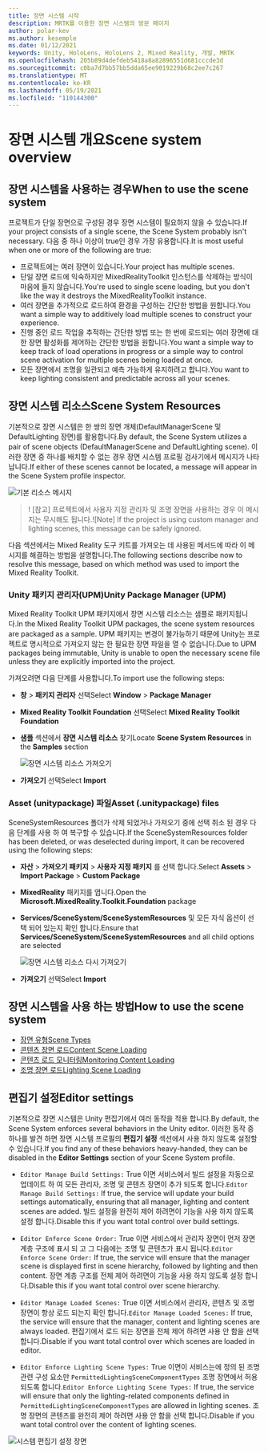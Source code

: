 ```yaml
---
title: 장면 시스템 시작
description: MRTK를 이용한 장면 시스템의 방문 페이지
author: polar-kev
ms.author: kesemple
ms.date: 01/12/2021
keywords: Unity, HoloLens, HoloLens 2, Mixed Reality, 개발, MRTK
ms.openlocfilehash: 205b89d4defdeb5418a8a82896551d681cccde3d
ms.sourcegitcommit: c0ba7d7bb57bb5dda65ee9019229b68c2ee7c267
ms.translationtype: MT
ms.contentlocale: ko-KR
ms.lasthandoff: 05/19/2021
ms.locfileid: "110144300"
---
```

# <a name="scene-system-overview"></a><span data-ttu-id="3fc11-104">장면 시스템 개요</span><span class="sxs-lookup"><span data-stu-id="3fc11-104">Scene system overview</span></span>

## <a name="when-to-use-the-scene-system"></a><span data-ttu-id="3fc11-105">장면 시스템을 사용하는 경우</span><span class="sxs-lookup"><span data-stu-id="3fc11-105">When to use the scene system</span></span>

<span data-ttu-id="3fc11-106">프로젝트가 단일 장면으로 구성된 경우 장면 시스템이 필요하지 않을 수 있습니다.</span><span class="sxs-lookup"><span data-stu-id="3fc11-106">If your project consists of a single scene, the Scene System probably isn't necessary.</span></span> <span data-ttu-id="3fc11-107">다음 중 하나 이상이 true인 경우 가장 유용합니다.</span><span class="sxs-lookup"><span data-stu-id="3fc11-107">It is most useful when one or more of the following are true:</span></span>

- <span data-ttu-id="3fc11-108">프로젝트에는 여러 장면이 있습니다.</span><span class="sxs-lookup"><span data-stu-id="3fc11-108">Your project has multiple scenes.</span></span>
- <span data-ttu-id="3fc11-109">단일 장면 로드에 익숙하지만 MixedRealityToolkit 인스턴스를 삭제하는 방식이 마음에 들지 않습니다.</span><span class="sxs-lookup"><span data-stu-id="3fc11-109">You're used to single scene loading, but you don't like the way it destroys the MixedRealityToolkit instance.</span></span>
- <span data-ttu-id="3fc11-110">여러 장면을 추가적으로 로드하여 환경을 구성하는 간단한 방법을 원합니다.</span><span class="sxs-lookup"><span data-stu-id="3fc11-110">You want a simple way to additively load multiple scenes to construct your experience.</span></span>
- <span data-ttu-id="3fc11-111">진행 중인 로드 작업을 추적하는 간단한 방법 또는 한 번에 로드되는 여러 장면에 대한 장면 활성화를 제어하는 간단한 방법을 원합니다.</span><span class="sxs-lookup"><span data-stu-id="3fc11-111">You want a simple way to keep track of load operations in progress or a simple way to control scene activation for multiple scenes being loaded at once.</span></span>
- <span data-ttu-id="3fc11-112">모든 장면에서 조명을 일관되고 예측 가능하게 유지하려고 합니다.</span><span class="sxs-lookup"><span data-stu-id="3fc11-112">You want to keep lighting consistent and predictable across all your scenes.</span></span>

## <a name="scene-system-resources"></a><span data-ttu-id="3fc11-113">장면 시스템 리소스</span><span class="sxs-lookup"><span data-stu-id="3fc11-113">Scene System Resources</span></span>

<span data-ttu-id="3fc11-114">기본적으로 장면 시스템은 한 쌍의 장면 개체(DefaultManagerScene 및 DefaultLighting 장면)를 활용합니다.</span><span class="sxs-lookup"><span data-stu-id="3fc11-114">By default, the Scene System utilizes a pair of scene objects (DefaultManagerScene and DefaultLighting scene).</span></span> <span data-ttu-id="3fc11-115">이러한 장면 중 하나를 배치할 수 없는 경우 장면 시스템 프로필 검사기에서 메시지가 나타납니다.</span><span class="sxs-lookup"><span data-stu-id="3fc11-115">If either of these scenes cannot be located, a message will appear in the Scene System profile inspector.</span></span>

![기본 리소스 메시지](../images/scene-system/DefaultResourcesMessage.png)

><span data-ttu-id="3fc11-117">! [참고] 프로젝트에서 사용자 지정 관리자 및 조명 장면을 사용하는 경우 이 메시지는 무시해도 됩니다.</span><span class="sxs-lookup"><span data-stu-id="3fc11-117">![Note] If the project is using custom manager and lighting scenes, this message can be safely ignored.</span></span>

<span data-ttu-id="3fc11-118">다음 섹션에서는 Mixed Reality 도구 키트를 가져오는 데 사용된 메서드에 따라 이 메시지를 해결하는 방법을 설명합니다.</span><span class="sxs-lookup"><span data-stu-id="3fc11-118">The following sections describe now to resolve this message, based on which method was used to import the Mixed Reality Toolkit.</span></span>

### <a name="unity-package-manager-upm"></a><span data-ttu-id="3fc11-119">Unity 패키지 관리자(UPM)</span><span class="sxs-lookup"><span data-stu-id="3fc11-119">Unity Package Manager (UPM)</span></span>

<span data-ttu-id="3fc11-120">Mixed Reality Toolkit UPM 패키지에서 장면 시스템 리소스는 샘플로 패키지됩니다.</span><span class="sxs-lookup"><span data-stu-id="3fc11-120">In the Mixed Reality Toolkit UPM packages, the scene system resources are packaged as a sample.</span></span> <span data-ttu-id="3fc11-121">UPM 패키지는 변경이 불가능하기 때문에 Unity는 프로젝트로 명시적으로 가져오지 않는 한 필요한 장면 파일을 열 수 없습니다.</span><span class="sxs-lookup"><span data-stu-id="3fc11-121">Due to UPM packages being immutable, Unity is unable to open the necessary scene file unless they are explicitly imported into the project.</span></span>

<span data-ttu-id="3fc11-122">가져오려면 다음 단계를 사용합니다.</span><span class="sxs-lookup"><span data-stu-id="3fc11-122">To import use the following steps:</span></span>

- <span data-ttu-id="3fc11-123">**창**  >  **패키지 관리자** 선택</span><span class="sxs-lookup"><span data-stu-id="3fc11-123">Select **Window** > **Package Manager**</span></span>
- <span data-ttu-id="3fc11-124">**Mixed Reality Toolkit Foundation** 선택</span><span class="sxs-lookup"><span data-stu-id="3fc11-124">Select **Mixed Reality Toolkit Foundation**</span></span>
- <span data-ttu-id="3fc11-125">**샘플** 섹션에서 **장면 시스템 리소스** 찾기</span><span class="sxs-lookup"><span data-stu-id="3fc11-125">Locate **Scene System Resources** in the **Samples** section</span></span>

  ![장면 시스템 리소스 가져오기](../images/scene-system/UpmImportSceneSystemResources.png)

- <span data-ttu-id="3fc11-127">**가져오기** 선택</span><span class="sxs-lookup"><span data-stu-id="3fc11-127">Select **Import**</span></span>

### <a name="asset-unitypackage-files"></a><span data-ttu-id="3fc11-128">Asset (unitypackage) 파일</span><span class="sxs-lookup"><span data-stu-id="3fc11-128">Asset (.unitypackage) files</span></span>

<span data-ttu-id="3fc11-129">SceneSystemResources 폴더가 삭제 되었거나 가져오기 중에 선택 취소 된 경우 다음 단계를 사용 하 여 복구할 수 있습니다.</span><span class="sxs-lookup"><span data-stu-id="3fc11-129">If the SceneSystemResources folder has been deleted, or was deselected during import, it can be recovered using the following steps:</span></span>

- <span data-ttu-id="3fc11-130">**자산**  >  **가져오기 패키지**  >  **사용자 지정 패키지** 를 선택 합니다.</span><span class="sxs-lookup"><span data-stu-id="3fc11-130">Select **Assets** > **Import Package** > **Custom Package**</span></span>
- <span data-ttu-id="3fc11-131">**MixedReality** 패키지를 엽니다.</span><span class="sxs-lookup"><span data-stu-id="3fc11-131">Open the **Microsoft.MixedReality.Toolkit.Foundation** package</span></span>
- <span data-ttu-id="3fc11-132">**Services/SceneSystem/SceneSystemResources** 및 모든 자식 옵션이 선택 되어 있는지 확인 합니다.</span><span class="sxs-lookup"><span data-stu-id="3fc11-132">Ensure that **Services/SceneSystem/SceneSystemResources** and all child options are selected</span></span>

  ![장면 시스템 리소스 다시 가져오기](../images/scene-system/ReimportSceneSystemResources.png)

- <span data-ttu-id="3fc11-134">**가져오기** 선택</span><span class="sxs-lookup"><span data-stu-id="3fc11-134">Select **Import**</span></span>

## <a name="how-to-use-the-scene-system"></a><span data-ttu-id="3fc11-135">장면 시스템을 사용 하는 방법</span><span class="sxs-lookup"><span data-stu-id="3fc11-135">How to use the scene system</span></span>

- [<span data-ttu-id="3fc11-136">장면 유형</span><span class="sxs-lookup"><span data-stu-id="3fc11-136">Scene Types</span></span>](scene-system-scene-types.md)
- [<span data-ttu-id="3fc11-137">콘텐츠 장면 로드</span><span class="sxs-lookup"><span data-stu-id="3fc11-137">Content Scene Loading</span></span>](scene-system-content-loading.md)
- [<span data-ttu-id="3fc11-138">콘텐츠 로드 모니터링</span><span class="sxs-lookup"><span data-stu-id="3fc11-138">Monitoring Content Loading</span></span>](scene-system-load-progress.md)
- [<span data-ttu-id="3fc11-139">조명 장면 로드</span><span class="sxs-lookup"><span data-stu-id="3fc11-139">Lighting Scene Loading</span></span>](scene-system-lighting-scenes.md)

## <a name="editor-settings"></a><span data-ttu-id="3fc11-140">편집기 설정</span><span class="sxs-lookup"><span data-stu-id="3fc11-140">Editor settings</span></span>

<span data-ttu-id="3fc11-141">기본적으로 장면 시스템은 Unity 편집기에서 여러 동작을 적용 합니다.</span><span class="sxs-lookup"><span data-stu-id="3fc11-141">By default, the Scene System enforces several behaviors in the Unity editor.</span></span> <span data-ttu-id="3fc11-142">이러한 동작 중 하나를 발견 하면 장면 시스템 프로필의 **편집기 설정** 섹션에서 사용 하지 않도록 설정할 수 있습니다.</span><span class="sxs-lookup"><span data-stu-id="3fc11-142">If you find any of these behaviors heavy-handed, they can be disabled in the **Editor Settings** section of your Scene System profile.</span></span>

- <span data-ttu-id="3fc11-143">`Editor Manage Build Settings:` True 이면 서비스에서 빌드 설정을 자동으로 업데이트 하 여 모든 관리자, 조명 및 콘텐츠 장면이 추가 되도록 합니다.</span><span class="sxs-lookup"><span data-stu-id="3fc11-143">`Editor Manage Build Settings:` If true, the service will update your build settings automatically, ensuring that all manager, lighting and content scenes are added.</span></span> <span data-ttu-id="3fc11-144">빌드 설정을 완전히 제어 하려면이 기능을 사용 하지 않도록 설정 합니다.</span><span class="sxs-lookup"><span data-stu-id="3fc11-144">Disable this if you want total control over build settings.</span></span>

- <span data-ttu-id="3fc11-145">`Editor Enforce Scene Order:` True 이면 서비스에서 관리자 장면이 먼저 장면 계층 구조에 표시 되 고 그 다음에는 조명 및 콘텐츠가 표시 됩니다.</span><span class="sxs-lookup"><span data-stu-id="3fc11-145">`Editor Enforce Scene Order:` If true, the service will ensure that the manager scene is displayed first in scene hierarchy, followed by lighting and then content.</span></span> <span data-ttu-id="3fc11-146">장면 계층 구조를 전체 제어 하려면이 기능을 사용 하지 않도록 설정 합니다.</span><span class="sxs-lookup"><span data-stu-id="3fc11-146">Disable this if you want total control over scene hierarchy.</span></span>

- <span data-ttu-id="3fc11-147">`Editor Manage Loaded Scenes:` True 이면 서비스에서 관리자, 콘텐츠 및 조명 장면이 항상 로드 되는지 확인 합니다.</span><span class="sxs-lookup"><span data-stu-id="3fc11-147">`Editor Manage Loaded Scenes:` If true, the service will ensure that the manager, content and lighting scenes are always loaded.</span></span> <span data-ttu-id="3fc11-148">편집기에서 로드 되는 장면을 전체 제어 하려면 사용 안 함을 선택 합니다.</span><span class="sxs-lookup"><span data-stu-id="3fc11-148">Disable if you want total control over which scenes are loaded in editor.</span></span>

- <span data-ttu-id="3fc11-149">`Editor Enforce Lighting Scene Types:` True 이면이 서비스는에 정의 된 조명 관련 구성 요소만 `PermittedLightingSceneComponentTypes` 조명 장면에서 허용 되도록 합니다.</span><span class="sxs-lookup"><span data-stu-id="3fc11-149">`Editor Enforce Lighting Scene Types:` If true, the service will ensure that only the lighting-related components defined in `PermittedLightingSceneComponentTypes` are allowed in lighting scenes.</span></span> <span data-ttu-id="3fc11-150">조명 장면의 콘텐츠를 완전히 제어 하려면 사용 안 함을 선택 합니다.</span><span class="sxs-lookup"><span data-stu-id="3fc11-150">Disable if you want total control over the content of lighting scenes.</span></span>

![시스템 편집기 설정 장면](../images/scene-system/MRTK_SceneSystemProfileEditorSettings.PNG)

